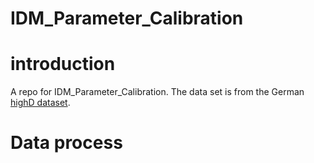 # IDM_Parameter_Calibration

# introduction

A repo for IDM_Parameter_Calibration. The data set is from the German [highD dataset](https://levelxdata.com/highd-dataset/).

# Data process